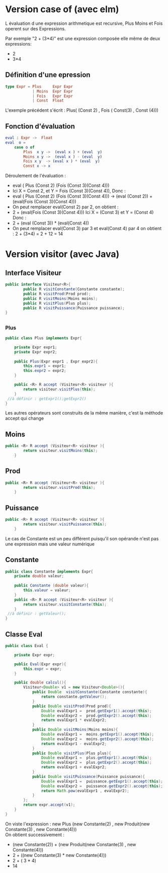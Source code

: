 # Version case of (avec elm)
L évaluation d une expression arithmetique est recursive, Plus Moins et Fois operent sur des Expressions.   

Par exemple "2 + (3*4)" est une expression composée elle même de deux expressions:
-   2 
-   3*4

## Définition d'une epression
``` elm
type Expr = Plus     Expr Expr
            | Moins  Expr Expr
            | Fois   Expr Expr 
            | Const  Float

```

L'exemple précédent s'écrit : Plus( (Const 2) , Fois ( Const(3) , Const (4))) 


## Fonction d'évaluation
``` elm
eval : Expr ->  Float
eval  o =
    case o of 
        Plus  x y ->  (eval x ) + (eval  y)
        Moins x y ->  (eval x ) - (eval  y)
        Fois x y  -> (eval x ) * (eval  y)
        Const x -> x
```
Déroulement de l'évaluation :   
- eval ( Plus (Const 2)  (Fois (Const 3)(Const 4)))
- Ici X = Const 2, et Y = Fois (Const 3)(Const 4)), Donc :   
- eval ( Plus (Const 2)  (Fois (Const 3)(Const 4))) -> (eval (Const 2)) + (eval(Fois (Const 3)(Const 4)))
- On peut remplacer eval(Const 2) par 2, on obtient :   
- 2 + (eval(Fois (Const 3)(Const 4)))
Ici X = (Const 3) et Y = (Const 4) Donc :   
- 2 + (eval (Const 3)) * (eval(Const 4))
- On peut remplacer eval(Const 3) par 3 et eval(Const 4) par 4 on obtient :   2 + (3*4) = 2 + 12 = 14   

# Version visitor (avec Java)

## Interface Visiteur
``` java
public interface Visiteur<R>{
        public R visitConstante(Constante constante);
        public R visitProd(Prod prod);
        public R visitMoins(Moins moins);
        public R visitPlus(Plus plus);       
        public R visitPuissance(Puissance puissance);
}
```

##
### Plus
``` java
public class Plus implements Expr{

    private Expr expr1;
    private Expr expr2;
    
    public Plus(Expr expr1 , Expr expr2){
        this.expr1 = expr1;
        this.expr2 = expr2;
    }

    public <R> R accept (Visiteur<R> visiteur ){
        return visiteur.visitPlus(this);
    }
 //à définir : getExpr1();getExpr2()
}
``` 

Les autres opérateurs sont construits de la même manière, c'est la méthode accept qui change
## Moins
``` java
public <R> R accept (Visiteur<R> visiteur ){
        return visiteur.visitMoins(this);
    }
``` 

## Prod
``` java
public <R> R accept (Visiteur<R> visiteur ){
        return visiteur.visitProd(this);
    }
``` 

## Puissance
``` java
public <R> R accept (Visiteur<R> visiteur ){
        return visiteur.visitPuissance(this);
    }
``` 

Le cas de Constante est un peu différent puisqu'il son opérande n'est pas une expression mais une valeur numérique

## Constante
```java
public class Constante implements Expr{
    private double valeur;
    
    public Constante (double valeur){
        this.valeur = valeur;
    }
    public <R> R accept (Visiteur<R> visiteur ){
        return visiteur.visitConstante(this);
    }
 //à définir : getValeur();
}
```

## Classe Eval
```java
public class Eval {

    private Expr expr;

    public Eval(Expr expr){
        this.expr = expr;
    }

    public double calcul(){
        Visiteur<Double> v1 = new Visiteur<Double>(){
            public Double  visitConstante(Constante constante){
                return constante.getValeur();
            }
            public Double visitProd(Prod prod){
                Double evalExpr1 =  prod.getExpr1().accept(this);
                Double evalExpr2 =  prod.getExpr2().accept(this);
                return evalExpr1 * evalExpr2;
            }
            public Double visitMoins(Moins moins){
                Double evalExpr1 =  moins.getExpr1().accept(this);
                Double evalExpr2 =  moins.getExpr2().accept(this);
                return evalExpr1 - evalExpr2;
            }
            public Double visitPlus(Plus plus){
                Double evalExpr1 =  plus.getExpr1().accept(this);
                Double evalExpr2 =  plus.getExpr2().accept(this);
                return evalExpr1 + evalExpr2;
            }
            public Double visitPuissance(Puissance puissance){
                Double evalExpr1 =  puissance.getExpr1().accept(this);
                Double evalExpr2 =  puissance.getExpr2().accept(this);
                return Math.pow(evalExpr1 , evalExpr2);
            }
        }; 
        return expr.accept(v1);
    }
}
```
On viste l'expression : new Plus (new Constante(2) , new Produit(new Constante(3) , new Constante(4)))   
On obtient successivement :   
-   (new Constante(2)) + (new Produit(new Constante(3) , new Constante(4)))
-    2 + ((new Constante(3) * new Constante(4)))
-   2  + ( 3 * 4)
-   14

